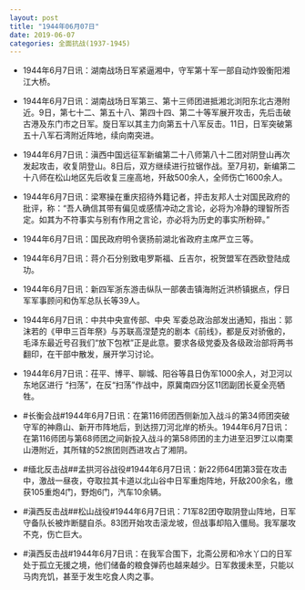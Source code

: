 ```yaml
---
layout: post
title: "1944年06月07日"
date: 2019-06-07
categories: 全面抗战(1937-1945)
---
```


<meta name="referrer" content="no-referrer" />

- 1944年6月7日讯：湖南战场日军紧逼湘中，守军第十军一部自动炸毁衡阳湘江大桥。 

- 1944年6月7日讯：湖南战场日军第三、第十三师团进抵湘北浏阳东北古港附近。9日，第七十二、第五十八、第四十四、第二十等军展开攻击，先后击破古港及东门市之日军。旋日军以其主力向第五十八军反击。11日，日军突破第五十八军石湾附近阵地，续向南突进。 

- 1944年6月7日讯：滇西中国远征军新编第二十八师第八十二团对阴登山再次发起攻击，收复阴登山。8日后，双方继续进行拉锯作战。至7月初，新编第二十八师在松山地区先后收复三座高地，歼敌500余人，全师伤亡1600余人。 

- 1944年6月7日讯：梁寒操在重庆招待外籍记者，抨击友邦人士对国民政府的批评，称：“吾人确信其带有偏见或感情冲动之言论，必将为冷静的理智所否定。如其为不符事实与别有作用之言论，亦必将为历史的事实所粉碎。” 

- 1944年6月7日讯：国民政府明令褒扬前湖北省政府主席严立三等。 

- 1944年6月7日讯：蒋介石分别致电罗斯福、丘吉尔，祝贺盟军在西欧登陆成功。 

- 1944年6月7日讯：新四军浙东游击纵队一部袭击镇海附近洪桥镇据点，俘日军军事顾问和伪军总队长等39人。 

- 1944年6月7日讯：中共中央宣传部、中央 军委总政治部发出通知，指出：郭沫若的《甲申三百年祭》与苏联高涅楚克的剧本《前线》，都是反对骄傲的，毛泽东最近号召我们“放下包袱”正是此意。要求各级党委及各级政治部将两书翻印，在干部中散发，展开学习讨论。 

- 1944年6月7日讯：茌平、博平、聊城、阳谷等县日伪军1000余人，对卫河以东地区进行 “扫荡”，在反“扫荡”作战中，原冀南四分区11团副团长夏全亮牺牲。 

- #长衡会战#1944年6月7日讯：在第116师团西侧新加入战斗的第34师团突破守军的神鼎山、新开市阵地后，到达捞刀河北岸的桥头。1944年6月7日讯：在第116师团与第68师团之间新投入战斗的第58师团的主力进至汨罗江以南栗山港附近，其所辖的52旅团则西进攻占了湘阴。 

- #缅北反击战##孟拱河谷战役#1944年6月7日讯：新22师64团第3营在攻击中，激战一昼夜，夺取拉其卡道以北山谷中日军重炮阵地，歼敌200余名，缴获105重炮4门，野炮6门，汽车10余辆。 

- #滇西反击战##松山战役#1944年6月7日讯：71军82团夺取阴登山阵地，日军守备队长被炸断腿自杀。83团开始攻击滚龙坡，但战事却陷入僵局。我军屡攻不克，伤亡巨大。 

- #滇西反击战#1944年6月7日讯：在我军合围下，北斋公房和冷水丫口的日军处于孤立无援之境，他们储备的粮食弹药也越来越少。日军救援未至，只能以马肉充饥，甚至于发生吃食人肉之事。 

